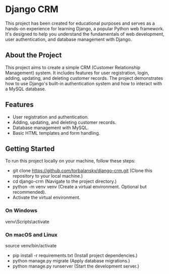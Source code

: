 # Django CRM 

This project has been created for educational purposes and serves as a hands-on experience for learning Django, a popular Python web framework. It's designed to help you understand the fundamentals of web development, user authentication, and database management with Django.

## About the Project

This project aims to create a simple CRM (Customer Relationship Management) system. It includes features for user registration, login, adding, updating, and deleting customer records. The project demonstrates how to use Django's built-in authentication system and how to interact with a MySQL database.

## Features

- User registration and authentication.
- Adding, updating, and deleting customer records.
- Database management with MySQL.
- Basic HTML templates and form handling.

## Getting Started

To run this project locally on your machine, follow these steps:

- git clone https://github.com/torbalansky/django-crm.git (Clone this repository to your local machine.)
- cd django-crm (Navigate to the project directory.)
- python -m venv venv (Create a virtual environment. Optional but recommended).
- Activate the virtual environment.
### On Windows
venv\Scripts\activate

### On macOS and Linux
source venv/bin/activate

- pip install -r requirements.txt (Install project dependencies.)
- python manage.py migrate (Apply database migrations.)
- python manage.py runserver (Start the development server.)